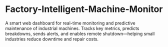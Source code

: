 # Factory-Intelligent-Machine-Monitor
A smart web dashboard for real-time monitoring and predictive maintenance of industrial machines. Tracks key metrics, predicts breakdowns, sends alerts, and enables remote shutdown—helping small industries reduce downtime and repair costs.
